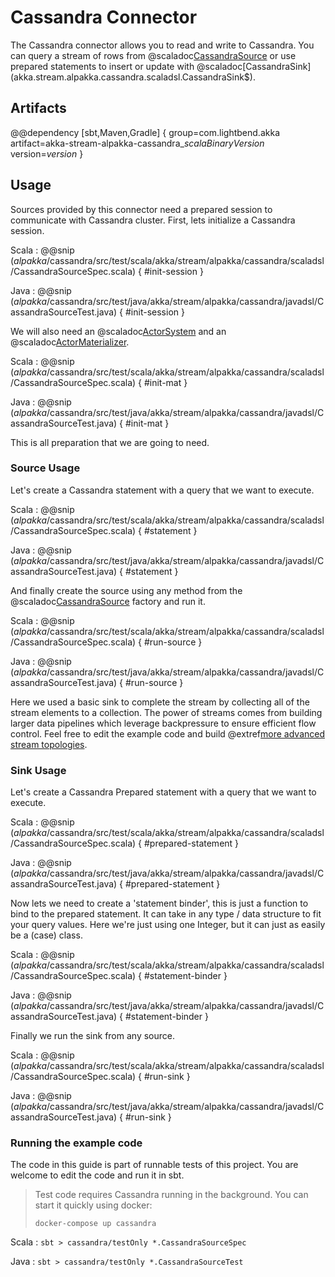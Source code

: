 # Cassandra Connector

The Cassandra connector allows you to read and write to Cassandra. You can query a stream of rows from @scaladoc[CassandraSource](akka.stream.alpakka.cassandra.scaladsl.CassandraSource$) or use prepared statements to insert or update with @scaladoc[CassandraSink](akka.stream.alpakka.cassandra.scaladsl.CassandraSink$).

## Artifacts

@@dependency [sbt,Maven,Gradle] {
  group=com.lightbend.akka
  artifact=akka-stream-alpakka-cassandra_$scalaBinaryVersion$
  version=$version$
}

## Usage

Sources provided by this connector need a prepared session to communicate with Cassandra cluster. First, lets initialize a Cassandra session.

Scala
: @@snip ($alpakka$/cassandra/src/test/scala/akka/stream/alpakka/cassandra/scaladsl/CassandraSourceSpec.scala) { #init-session }

Java
: @@snip ($alpakka$/cassandra/src/test/java/akka/stream/alpakka/cassandra/javadsl/CassandraSourceTest.java) { #init-session }

We will also need an @scaladoc[ActorSystem](akka.actor.ActorSystem) and an @scaladoc[ActorMaterializer](akka.stream.ActorMaterializer).

Scala
: @@snip ($alpakka$/cassandra/src/test/scala/akka/stream/alpakka/cassandra/scaladsl/CassandraSourceSpec.scala) { #init-mat }

Java
: @@snip ($alpakka$/cassandra/src/test/java/akka/stream/alpakka/cassandra/javadsl/CassandraSourceTest.java) { #init-mat }

This is all preparation that we are going to need.

### Source Usage

Let's create a Cassandra statement with a query that we want to execute.

Scala
: @@snip ($alpakka$/cassandra/src/test/scala/akka/stream/alpakka/cassandra/scaladsl/CassandraSourceSpec.scala) { #statement }

Java
: @@snip ($alpakka$/cassandra/src/test/java/akka/stream/alpakka/cassandra/javadsl/CassandraSourceTest.java) { #statement }

And finally create the source using any method from the @scaladoc[CassandraSource](akka.stream.alpakka.cassandra.CassandraSource$) factory and run it.

Scala
: @@snip ($alpakka$/cassandra/src/test/scala/akka/stream/alpakka/cassandra/scaladsl/CassandraSourceSpec.scala) { #run-source }

Java
: @@snip ($alpakka$/cassandra/src/test/java/akka/stream/alpakka/cassandra/javadsl/CassandraSourceTest.java) { #run-source }

Here we used a basic sink to complete the stream by collecting all of the stream elements to a collection. The power of streams comes from building larger data pipelines which leverage backpressure to ensure efficient flow control. Feel free to edit the example code and build @extref[more advanced stream topologies](akka-docs:scala/stream/stream-introduction).

### Sink Usage

Let's create a Cassandra Prepared statement with a query that we want to execute.

Scala
: @@snip ($alpakka$/cassandra/src/test/scala/akka/stream/alpakka/cassandra/scaladsl/CassandraSourceSpec.scala) { #prepared-statement }

Java
: @@snip ($alpakka$/cassandra/src/test/java/akka/stream/alpakka/cassandra/javadsl/CassandraSourceTest.java) { #prepared-statement }

Now lets we need to create a 'statement binder', this is just a function to bind to the prepared statement. It can take in any type / data structure to fit your query values. Here we're just using one Integer, but it can just as easily be a (case) class.

Scala
: @@snip ($alpakka$/cassandra/src/test/scala/akka/stream/alpakka/cassandra/scaladsl/CassandraSourceSpec.scala) { #statement-binder }

Java
: @@snip ($alpakka$/cassandra/src/test/java/akka/stream/alpakka/cassandra/javadsl/CassandraSourceTest.java) { #statement-binder }

Finally we run the sink from any source.

Scala
: @@snip ($alpakka$/cassandra/src/test/scala/akka/stream/alpakka/cassandra/scaladsl/CassandraSourceSpec.scala) { #run-sink }

Java
: @@snip ($alpakka$/cassandra/src/test/java/akka/stream/alpakka/cassandra/javadsl/CassandraSourceTest.java) { #run-sink }

### Running the example code

The code in this guide is part of runnable tests of this project. You are welcome to edit the code and run it in sbt.

> Test code requires Cassandra running in the background. You can start it quickly using docker:
>
> `docker-compose up cassandra`

Scala
:   ```
    sbt
    > cassandra/testOnly *.CassandraSourceSpec
    ```

Java
:   ```
    sbt
    > cassandra/testOnly *.CassandraSourceTest
    ```
